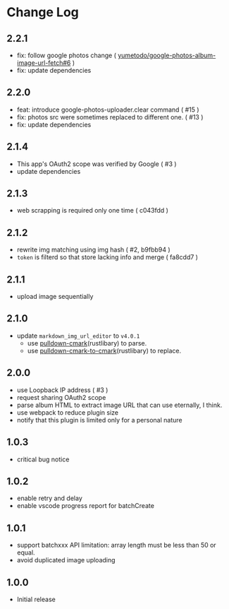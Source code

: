 # Change Log

## 2.2.1

- fix: follow google photos change ( [yumetodo/google-photos-album-image-url-fetch#6](https://github.com/yumetodo/google-photos-album-image-url-fetch/pull/6) )
- fix: update dependencies

## 2.2.0

- feat: introduce google-photos-uploader.clear command ( #15 )
- fix: photos src were sometimes replaced to different one. ( #13 )
- fix: update dependencies

## 2.1.4

- This app's OAuth2 scope was verified by Google ( #3 )
- update dependencies

## 2.1.3

- web scrapping is required only one time ( c043fdd )

## 2.1.2

- rewrite img matching using img hash ( #2, b9fbb94 )
- `token` is filterd so that store lacking info and merge ( fa8cdd7 )

## 2.1.1

- upload image sequentially

## 2.1.0

- update `markdown_img_url_editor` to `v4.0.1`
  - use [pulldown-cmark](https://crates.io/crates/pulldown-cmark)(rustlibary) to parse.
  - use [pulldown-cmark-to-cmark](https://crates.io/crates/pulldown-cmark-to-cmark)(rustlibary) to replace.

## 2.0.0

- use Loopback IP address ( #3 )
- request sharing OAuth2 scope
- parse album HTML to extract image URL that can use eternally, I think.
- use webpack to reduce plugin size
- notify that this plugin is limited only for a personal nature

## 1.0.3

- critical bug notice

## 1.0.2

- enable retry and delay
- enable vscode progress report for batchCreate

## 1.0.1

- support batchxxx API limitation: array length must be less than 50 or equal.
- avoid duplicated image uploading

## 1.0.0

- Initial release
